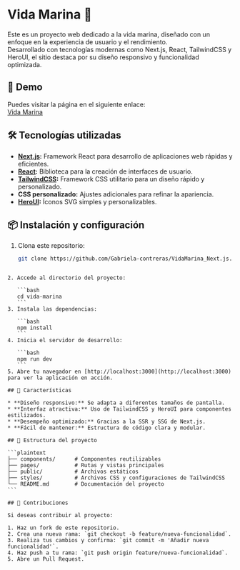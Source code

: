 
# Vida Marina 🌊

Este es un proyecto web dedicado a la vida marina, diseñado con un enfoque en la experiencia de usuario y el rendimiento.  
Desarrollado con tecnologías modernas como Next.js, React, TailwindCSS y HeroUI, el sitio destaca por su diseño responsivo y funcionalidad optimizada.

## 🚀 Demo

Puedes visitar la página en el siguiente enlace:  
[Vida Marina](https://vida-marina-next-js.vercel.app/)

## 🛠️ Tecnologías utilizadas

- **[Next.js](https://nextjs.org/):** Framework React para desarrollo de aplicaciones web rápidas y eficientes.  
- **[React](https://reactjs.org/):** Biblioteca para la creación de interfaces de usuario.  
- **[TailwindCSS](https://tailwindcss.com/):** Framework CSS utilitario para un diseño rápido y personalizado.  
- **CSS personalizado:** Ajustes adicionales para refinar la apariencia.  
- **[HeroUI](https://heroicons.com/):** Íconos SVG simples y personalizables.

## 📦 Instalación y configuración

1. Clona este repositorio:  
   ```bash
   git clone https://github.com/Gabriela-contreras/VidaMarina_Next.js.git
````

2. Accede al directorio del proyecto:

   ```bash
   cd vida-marina
   ```
3. Instala las dependencias:

   ```bash
   npm install
   ```
4. Inicia el servidor de desarrollo:

   ```bash
   npm run dev
   ```
5. Abre tu navegador en [http://localhost:3000](http://localhost:3000) para ver la aplicación en acción.

## 🌟 Características

* **Diseño responsivo:** Se adapta a diferentes tamaños de pantalla.
* **Interfaz atractiva:** Uso de TailwindCSS y HeroUI para componentes estilizados.
* **Desempeño optimizado:** Gracias a la SSR y SSG de Next.js.
* **Fácil de mantener:** Estructura de código clara y modular.

## 📂 Estructura del proyecto

```plaintext
├── components/      # Componentes reutilizables
├── pages/           # Rutas y vistas principales
├── public/          # Archivos estáticos
├── styles/          # Archivos CSS y configuraciones de TailwindCSS
└── README.md        # Documentación del proyecto
```

## 🌊 Contribuciones

Si deseas contribuir al proyecto:

1. Haz un fork de este repositorio.
2. Crea una nueva rama: `git checkout -b feature/nueva-funcionalidad`.
3. Realiza tus cambios y confirma: `git commit -m 'Añadir nueva funcionalidad'`.
4. Haz push a tu rama: `git push origin feature/nueva-funcionalidad`.
5. Abre un Pull Request.





